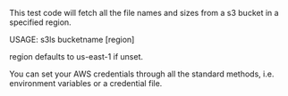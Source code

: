 This test code will fetch all the file names and sizes from a s3 bucket in a specified region.

USAGE:
s3ls bucketname [region]

region defaults to us-east-1 if unset.

You can set your AWS credentials through all the standard methods, i.e. environment variables or a credential file.

